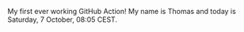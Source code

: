 My first ever working GitHub Action!
My name is Thomas and today is Saturday, 7 October, 08:05 CEST. 
